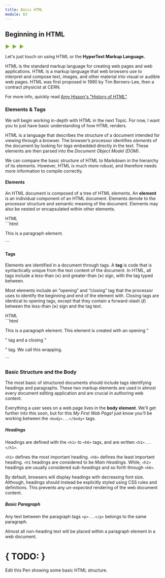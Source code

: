 ```yaml
---
title: Basic HTML
module: 03
---
```


## Beginning in HTML
<span style="color: #79AF33; font-size: medium; font-weight: bold">▶ &nbsp;▶  &nbsp;▶</span>

Let's just touch on using HTML or the **HyperText Markup Language.**

HTML is the standard markup language for creating web pages and web applications. HTML is a markup language that web browsers use to interpret and compose text, images, and other material into visual or audible web pages. HTML was first proposed in 1990 by Tim Berners-Lee, then a contract physicist at CERN.

For more info, quickly read [Amy Hisson's "History of HTML"](http://amyhissom.com/HTML5-CSS3/history.html#1).

### Elements & Tags
We will begin working in-depth with HTML in the next Topic. For now, I want you to just have basic understanding of how HTML renders.

HTML is a language that describes the structure of a document intended for viewing through a browser. The browser’s processor identifies _elements_ of the document by looking for _tags_ embedded directly in the text. These elements are then parsed into the _Document Object Model (DOM)_.

We can compare the basic structure of HTML to Markdown in the hierarchy of its elements. However, HTML is much more robust, and therefore needs more information to compile correctly.

#### Elements
An HTML document is composed of a tree of HTML elements. An **element** is an individual component of an HTML document. Elements denote to the processor structure and semantic meaning of the document. Elements may also be nested or encapsulated within other elements.

<div id="code-heading">HTML</div>
 ```html
 <p>This is a paragraph element.</p>
 ```

#### Tags
Elements are identified in a document through tags. A **tag** is code that is syntactically unique from the text content of the document. In HTML, all tags include a less-than (**<**) and greater-than (**>**) sign, with the tag typed between.

Most elements include an “opening” and “closing” tag that the processor uses to identify the beginning and end of the element with. Closing tags are identical to opening tags, except that they contain a forward-slash (**/**) between the less-than (**>**) sign and the tag text.

<div id="code-heading">HTML</div>
```html
<p>This is a paragraph element.
This element is created with an opening "<p>" tag and a closing "</p>" tag.
We call this wrapping.</p>
```

### Basic Structure and the Body
The most basic of structured documents should include tags identifying headings and paragraphs. These two markup elements are used in almost every document editing application and are crucial in authoring web content.

Everything a user sees on a web page lives in the **body element**. We'll get further into this soon, but for this _My First Web Page!_ just know you'll be working between the `<body>...</body>` tags.

##### Headings
Headings are defined with the `<h1>` to `<h6>` tags, and are written `<h1>...</h1>`.

`<h1>` defines the most important heading. `<h6>` defines the least important heading. `<h1` headings are considered to be _Main Headings_. While, `<h2>` headings are usually considered _sub-headings_ and so forth through `<h6>`.

By default, browsers will display headings with decreasing font size. Although, headings should instead be explicitly styled using CSS rules and definitions. This prevents any _un-expected_ rendering of the web document content.

##### Basic Paragraph
Any text between the paragraph tags `<p>...</p>` belongs to the same paragraph.

Almost all non-heading text will be placed within a paragraph element in a web document.

<p data-height="400" data-theme-id="30567" data-slug-hash="ZJZEXa" data-default-tab="html,result" data-user="Media-Ed-Online" data-embed-version="2" data-pen-title="Topic-02: HTML Headings" class="codepen"></p>
<script async src="https://production-assets.codepen.io/assets/embed/ei.js"></script>


# { TODO: }
Edit this Pen showing some basic HTML structure.

<p data-height="600" data-theme-id="30567" data-slug-hash="NvmWQv" data-default-tab="html,result" data-user="Media-Ed-Online" data-embed-version="2" data-pen-title="Topic-02: HTML Structure Example" class="codepen"></p>
<script async src="https://production-assets.codepen.io/assets/embed/ei.js"></script>
